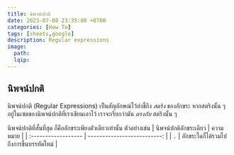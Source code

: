 ```yaml
---
title: นิพจน์ปกติ
date: 2023-07-08 23:35:00 +0700
categories: [How To]
tags: [sheets,google]
description: Regular expressions
image:
  path:
  lqip:
---
```


## นิพจน์ปกติ
นิพจน์ปกติ (Regular Expressions) เป็นสัญลักษณ์ไว้บ่งชี้ถึง _สตริง_ ของอักขระ หากสตริงนั้น ๆ อยู่ในเซตของนิพจน์ปกติที่เราเขียนเอาไว้ เราจะเรียกว่ามัน _ตรงกับ_ สตริงนั้น ๆ

นิพจน์ปกติที่สั้นที่สุด ก็คืออักขระเพียงตัวเดียวเท่านั้น ตัวอย่างเช่น
| นิพจน์ปกติอักขระเดียว | ความหมาย                             |
| :------------------  | --------------------------: |
| `.`                            | อักขระใดก็ได้รวมไปถึงการขึ้นบรรทัดใหม่ |


